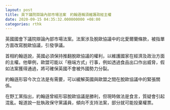 ```yaml
---
layout: post
title: 英下議院辯論內部市場法案　約翰遜稱須維護政經主權
date: 2020-09-15 04:35:32.000000000 +08:00
categories: rthk
---
```


英國國會下議院辯論內部市場法案。法案涉及脫歐協議中的北愛爾蘭條款，被指單方面改寫脫歐協議，引發爭議。

首相約翰遜說，英國必須保持推翻脫歐協議的權利，以維護國家在經濟及政治方面的主權。他舉例，歐盟可能以「極端方式」行事，例如透過食品出口作出威脅，假如法案獲得通過，將可確保英國不會被外國勢力分裂。

約翰遜形容今次立法是有需要，可以緩解英國與歐盟之間在脫歐協議中的緊張關係。

在野工黨指出，約翰遜曾經形容脫歐協議是勝利，但現時做法是食言，質疑會引起混亂。報道說一批執政保守黨議員，傾向不支持法案，部分就可能投棄權票。
